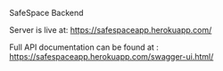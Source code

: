 SafeSpace Backend

Server is live at: https://safespaceapp.herokuapp.com/

Full API documentation can be found at : https://safespaceapp.herokuapp.com/swagger-ui.html/
